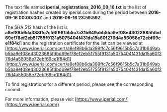 The text file named **iperial_registrations_2016_09_16.txt** is the list of registration hashes created by iperial.com during the period between **2016-09-16 00:00:00Z** and **2016-09-16 23:59:59Z**.

The SHA 512 hash of the list is **a8ef88b6da388ffc7c56f9615b5c7a31b649abb5ba9ef08e43023685fdbd69ef78ef2eb51755f9131a5075404f431da15a60f276d4a56058e72ebf69ce1f84d1** and the registration certificate for the list can be viewed at [https://www.iperial.com/cert/a8ef88b6da388ffc7c56f9615b5c7a31b649abb5ba9ef08e43023685fdbd69ef78ef2eb51755f9131a5075404f431da15a60f276d4a56058e72ebf69ce1f84d1](https://www.iperial.com/cert/a8ef88b6da388ffc7c56f9615b5c7a31b649abb5ba9ef08e43023685fdbd69ef78ef2eb51755f9131a5075404f431da15a60f276d4a56058e72ebf69ce1f84d1).

To find registrations for a different period, please see the corresponding commit.

For more information, please visit [https://www.iperial.com/](https://www.iperial.com/)
